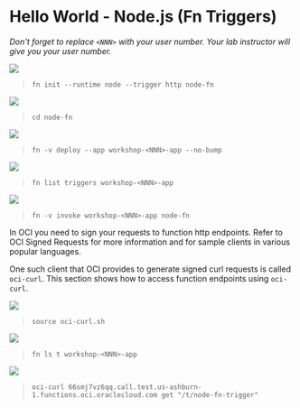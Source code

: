 # Hello World - Node.js (Fn Triggers)

*Don't forget to replace `<NNN>` with your user number. Your lab instructor will give you your user number.*

![](images/userinput.png)
>```
> fn init --runtime node --trigger http node-fn
>```

![](images/userinput.png)
>```
> cd node-fn
>```

![](images/userinput.png)
>```
> fn -v deploy --app workshop-<NNN>-app --no-bump
>```

![](images/userinput.png)
>```
> fn list triggers workshop-<NNN>-app
>```

![](images/userinput.png)
>```
> fn -v invoke workshop-<NNN>-app node-fn
>```

In OCI you need to sign your requests to function http endpoints. Refer to OCI Signed Requests for more information and for sample clients in various popular languages.

One such client that OCI provides to generate signed curl requests is called `oci-curl`. This section shows how to access function endpoints using `oci-curl`.

![](images/userinput.png)
>```
> source oci-curl.sh
>```

![](images/userinput.png)
>```
> fn ls t workshop-<NNN>-app
>```

![](images/userinput.png)
>```
> oci-curl 66smj7vz6qq.call.test.us-ashburn-1.functions.oci.oraclecloud.com get "/t/node-fn-trigger"
>```
